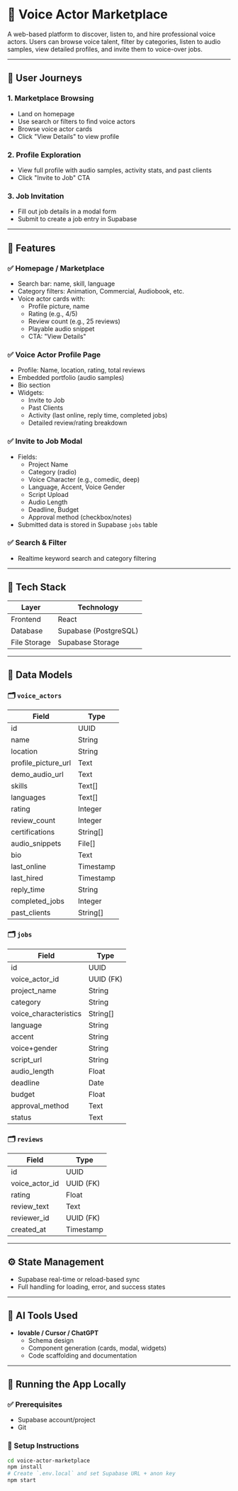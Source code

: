 # 🎤 Voice Actor Marketplace

A web-based platform to discover, listen to, and hire professional voice actors. Users can browse voice talent, filter by categories, listen to audio samples, view detailed profiles, and invite them to voice-over jobs.

---

## 🧭 User Journeys

### 1. Marketplace Browsing
- Land on homepage
- Use search or filters to find voice actors
- Browse voice actor cards
- Click "View Details" to view profile

### 2. Profile Exploration
- View full profile with audio samples, activity stats, and past clients
- Click "Invite to Job" CTA

### 3. Job Invitation
- Fill out job details in a modal form
- Submit to create a job entry in Supabase

---

## 🎨 Features

### ✅ Homepage / Marketplace
- Search bar: name, skill, language
- Category filters: Animation, Commercial, Audiobook, etc.
- Voice actor cards with:
  - Profile picture, name
  - Rating (e.g., 4/5)
  - Review count (e.g., 25 reviews)
  - Playable audio snippet
  - CTA: "View Details"

### ✅ Voice Actor Profile Page
- Profile: Name, location, rating, total reviews
- Embedded portfolio (audio samples)
- Bio section
- Widgets:
  - Invite to Job
  - Past Clients
  - Activity (last online, reply time, completed jobs)
  - Detailed review/rating breakdown

### ✅ Invite to Job Modal
- Fields:
  - Project Name
  - Category (radio)
  - Voice Character (e.g., comedic, deep)
  - Language, Accent, Voice Gender
  - Script Upload
  - Audio Length
  - Deadline, Budget
  - Approval method (checkbox/notes)
- Submitted data is stored in Supabase `jobs` table

### ✅ Search & Filter
- Realtime keyword search and category filtering

---

## 💾 Tech Stack

| Layer        | Technology           |
|--------------|----------------------|
| Frontend     | React                |
| Database     | Supabase (PostgreSQL)|
| File Storage | Supabase Storage     |

---

## 🧩 Data Models

### 🗂 `voice_actors`
| Field             | Type       |
|------------------ |------------|
| id                | UUID       |
| name              | String     |
| location          | String     |
|profile_picture_url| Text       |
|demo_audio_url     | Text       |
|skills             | Text[]     |
|languages          | Text[]     |
| rating            | Integer    |
| review_count      | Integer    |
| certifications    | String[]   |
| audio_snippets    | File[]     |
| bio               | Text       |
| last_online       | Timestamp  |
| last_hired        | Timestamp  |
| reply_time        | String     |
| completed_jobs    | Integer    |
| past_clients      | String[]   |

### 🗂 `jobs`
| Field                | Type       |
|----------------------|------------|
| id                   | UUID       |
| voice_actor_id       | UUID (FK)  |
| project_name         | String     |
| category             | String     |
| voice_characteristics| String[]   |
| language             | String     |
| accent               | String     |
| voice+gender         | String     |
| script_url           | String     |
| audio_length         | Float      |
| deadline             | Date       |
| budget               | Float      |
| approval_method      | Text       |
| status               | Text       |

### 🗂 `reviews`
| Field         | Type      |
|---------------|-----------|
| id            | UUID      |
| voice_actor_id| UUID (FK) |
| rating        | Float     |
| review_text   | Text      |
| reviewer_id   | UUID (FK) |
| created_at    | Timestamp |

---

## ⚙️ State Management

- Supabase real-time or reload-based sync
- Full handling for loading, error, and success states

---

## 🤖 AI Tools Used

- **lovable / Cursor / ChatGPT**
  - Schema design
  - Component generation (cards, modal, widgets)
  - Code scaffolding and documentation

---

## 🧪 Running the App Locally

### ✅ Prerequisites
- Supabase account/project
- Git

### 🚀 Setup Instructions

```bash
cd voice-actor-marketplace
npm install
# Create `.env.local` and set Supabase URL + anon key
npm start
